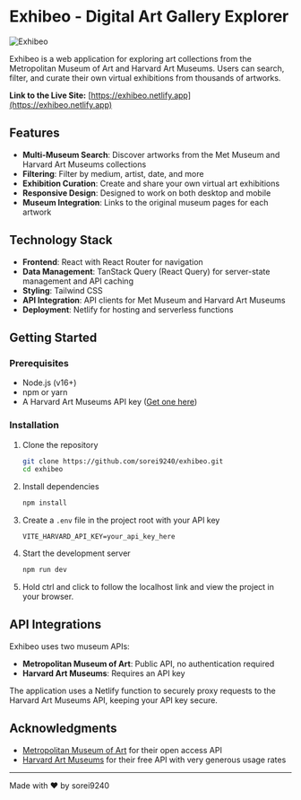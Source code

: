 # Exhibeo - Digital Art Gallery Explorer

![Exhibeo](https://exhibeo.netlify.app/image/logo.png)

Exhibeo is a web application for exploring art collections from the Metropolitan Museum of Art and Harvard Art Museums. Users can search, filter, and curate their own virtual exhibitions from thousands of artworks.

**Link to the Live Site:** [https://exhibeo.netlify.app](https://exhibeo.netlify.app)

## Features

- **Multi-Museum Search**: Discover artworks from the Met Museum and Harvard Art Museums collections
- **Filtering**: Filter by medium, artist, date, and more
- **Exhibition Curation**: Create and share your own virtual art exhibitions
- **Responsive Design**: Designed to work on both desktop and mobile
- **Museum Integration**: Links to the original museum pages for each artwork

## Technology Stack

- **Frontend**: React with React Router for navigation
- **Data Management**: TanStack Query (React Query) for server-state management and API caching
- **Styling**: Tailwind CSS
- **API Integration**: API clients for Met Museum and Harvard Art Museums
- **Deployment**: Netlify for hosting and serverless functions

## Getting Started

### Prerequisites

- Node.js (v16+)
- npm or yarn
- A Harvard Art Museums API key ([Get one here](https://harvardartmuseums.org/collections/api))

### Installation

1. Clone the repository
   ```bash
   git clone https://github.com/sorei9240/exhibeo.git
   cd exhibeo
   ```

2. Install dependencies
   ```bash
   npm install
   ```

3. Create a `.env` file in the project root with your API key
   ```
   VITE_HARVARD_API_KEY=your_api_key_here
   ```

4. Start the development server
   ```bash
   npm run dev
   ```

5. Hold ctrl and click to follow the localhost link and view the project in your browser.


## API Integrations

Exhibeo uses two museum APIs:

- **Metropolitan Museum of Art**: Public API, no authentication required
- **Harvard Art Museums**: Requires an API key

The application uses a Netlify function to securely proxy requests to the Harvard Art Museums API, keeping your API key secure.

## Acknowledgments

- [Metropolitan Museum of Art](https://metmuseum.org/) for their open access API
- [Harvard Art Museums](https://harvardartmuseums.org/) for their free API with very generous usage rates

---

Made with ❤️ by sorei9240